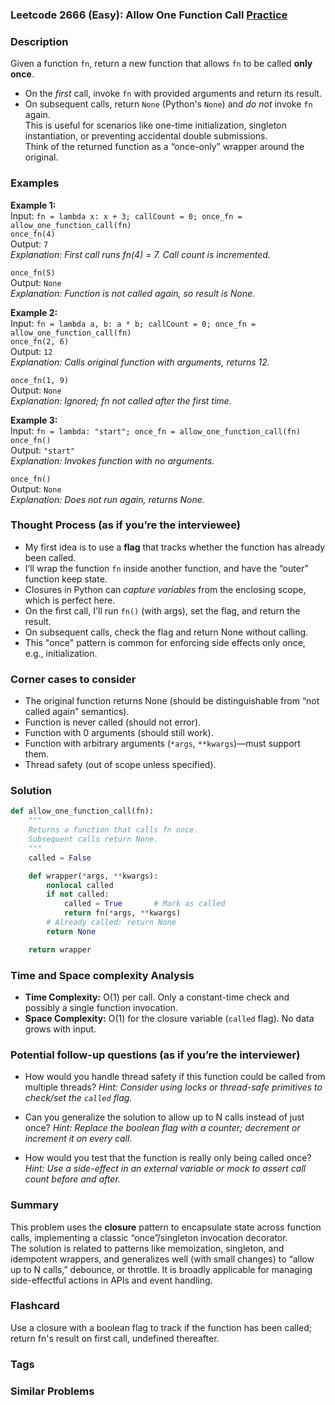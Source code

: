 ### Leetcode 2666 (Easy): Allow One Function Call [Practice](https://leetcode.com/problems/allow-one-function-call)

### Description  
Given a function `fn`, return a new function that allows `fn` to be called **only once**.  
- On the *first* call, invoke `fn` with provided arguments and return its result.  
- On subsequent calls, return `None` (Python's `None`) and *do not* invoke `fn` again.  
This is useful for scenarios like one-time initialization, singleton instantiation, or preventing accidental double submissions.  
Think of the returned function as a “once-only” wrapper around the original.

### Examples  

**Example 1:**  
Input: `fn = lambda x: x + 3; callCount = 0; once_fn = allow_one_function_call(fn)`  
`once_fn(4)`  
Output: `7`  
*Explanation: First call runs fn(4) = 7. Call count is incremented.*

`once_fn(5)`  
Output: `None`  
*Explanation: Function is not called again, so result is None.*

**Example 2:**  
Input: `fn = lambda a, b: a * b; callCount = 0; once_fn = allow_one_function_call(fn)`  
`once_fn(2, 6)`  
Output: `12`  
*Explanation: Calls original function with arguments, returns 12.*

`once_fn(1, 9)`  
Output: `None`  
*Explanation: Ignored; fn not called after the first time.*

**Example 3:**  
Input: `fn = lambda: "start"; once_fn = allow_one_function_call(fn)`  
`once_fn()`  
Output: `"start"`  
*Explanation: Invokes function with no arguments.*

`once_fn()`  
Output: `None`  
*Explanation: Does not run again, returns None.*

### Thought Process (as if you’re the interviewee)  
- My first idea is to use a **flag** that tracks whether the function has already been called.
- I’ll wrap the function `fn` inside another function, and have the “outer” function keep state.
- Closures in Python can *capture variables* from the enclosing scope, which is perfect here.
- On the first call, I'll run `fn()` (with args), set the flag, and return the result.  
- On subsequent calls, check the flag and return None without calling.
- This "once" pattern is common for enforcing side effects only once, e.g., initialization.

### Corner cases to consider  
- The original function returns None (should be distinguishable from “not called again” semantics).
- Function is never called (should not error).
- Function with 0 arguments (should still work).
- Function with arbitrary arguments (`*args`, `**kwargs`)—must support them.
- Thread safety (out of scope unless specified).

### Solution

```python
def allow_one_function_call(fn):
    """
    Returns a function that calls fn once.
    Subsequent calls return None.
    """
    called = False

    def wrapper(*args, **kwargs):
        nonlocal called
        if not called:
            called = True       # Mark as called
            return fn(*args, **kwargs)
        # Already called: return None
        return None

    return wrapper
```

### Time and Space complexity Analysis  

- **Time Complexity:** O(1) per call. Only a constant-time check and possibly a single function invocation.
- **Space Complexity:** O(1) for the closure variable (`called` flag). No data grows with input.

### Potential follow-up questions (as if you’re the interviewer)  

- How would you handle thread safety if this function could be called from multiple threads?
  *Hint: Consider using locks or thread-safe primitives to check/set the `called` flag.*

- Can you generalize the solution to allow up to N calls instead of just once?
  *Hint: Replace the boolean flag with a counter; decrement or increment it on every call.*

- How would you test that the function is really only being called once?
  *Hint: Use a side-effect in an external variable or mock to assert call count before and after.*

### Summary
This problem uses the **closure** pattern to encapsulate state across function calls, implementing a classic “once”/singleton invocation decorator.  
The solution is related to patterns like memoization, singleton, and idempotent wrappers, and generalizes well (with small changes) to “allow up to N calls,” debounce, or throttle. It is broadly applicable for managing side-effectful actions in APIs and event handling.


### Flashcard
Use a closure with a boolean flag to track if the function has been called; return fn's result on first call, undefined thereafter.

### Tags

### Similar Problems
